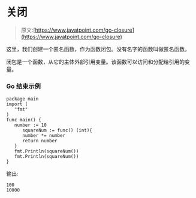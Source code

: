 # 关闭

> 原文:[https://www.javatpoint.com/go-closure](https://www.javatpoint.com/go-closure)

这里，我们创建一个匿名函数，作为函数闭包。没有名字的函数叫做匿名函数。

闭包是一个函数，从它的主体外部引用变量。该函数可以访问和分配给引用的变量。

### Go 结束示例

```
package main
import (
   "fmt"
)
func main() {
   number := 10
      squareNum := func() (int){
      number *= number
      return number
   }
   fmt.Println(squareNum())
   fmt.Println(squareNum())
}

```

输出:

```
100
10000

```